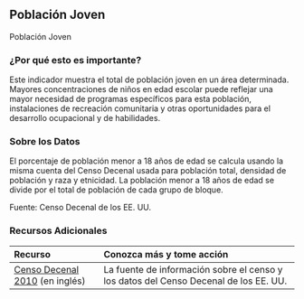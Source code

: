 ## Población Joven
Población Joven

### ¿Por qué esto es importante?
Este indicador muestra el total de población joven en un área determinada. Mayores concentraciones de niños en edad escolar puede reflejar una mayor necesidad de programas específicos para esta población, instalaciones de recreación comunitaria y otras oportunidades para el desarrollo ocupacional y de habilidades.

### Sobre los Datos
El porcentaje de población menor a 18 años de edad se calcula usando la misma cuenta del Censo Decenal usada para población total, densidad de población y raza y etnicidad. La población menor a 18 años de edad se divide por el total de población de cada grupo de bloque.

Fuente: Censo Decenal de los EE. UU. 

### Recursos Adicionales

|Recurso | Conozca más y tome acción |
|:--- | :--- |
|[Censo Decenal 2010](http://www.census.gov/2010census/) (en inglés) | La fuente de información sobre el censo y los datos del Censo Decenal de los EE. UU.